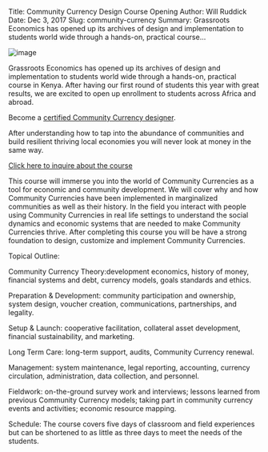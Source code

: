 Title: Community Currency Design Course Opening
Author: Will Ruddick
Date: Dec 3, 2017
Slug: community-currency
Summary: Grassroots Economics has opened up its archives of design and implementation to students world wide through a hands-on, practical course...

![image](images/blog/community-currency1.webp)

Grassroots Economics has opened up its archives of design and
implementation to students world wide through a hands-on, practical
course in Kenya. After having our first round of students this year with
great results, we are excited to open up enrollment to students across
Africa and abroad.

Become a [certified Community Currency
designer](https://www.grassrootseconomics.org/get-involved).

After understanding how to tap into the abundance of communities and
build resilient thriving local economies you will never look at money in
the same way.

[Click here to inquire about the
course](https://www.grassrootseconomics.org/get-involved)

This course will immerse you into the world of Community Currencies as a
tool for economic and community development. We will cover why and how
Community Currencies have been implemented in marginalized communities
as well as their history. In the field you interact with people using
Community Currencies in real life settings to understand the social
dynamics and economic systems that are needed to make Community
Currencies thrive. After completing this course you will be have a
strong foundation to design, customize and implement Community
Currencies.

Topical Outline:

Community Currency Theory:development economics, history of money,
financial systems and debt, currency models, goals standards and ethics.

Preparation & Development: community participation and ownership, system
design, voucher creation, communications, partnerships, and legality.

Setup & Launch: cooperative facilitation, collateral asset development,
financial sustainability, and marketing.

Long Term Care: long-term support, audits, Community Currency renewal.

Management: system maintenance, legal reporting, accounting, currency
circulation, administration, data collection, and personnel.

Fieldwork: on-the-ground survey work and interviews; lessons learned
from previous Community Currency models; taking part in community
currency events and activities; economic resource mapping.

Schedule: The course covers five days of classroom and field experiences
but can be shortened to as little as three days to meet the needs of the
students.
